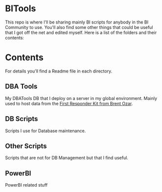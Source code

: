 # BITools

This repo is where I'll be sharing mainly BI scripts for anybody in the BI Community to use. You'll also find some other things that could be useful that I got off the net and edited myself. Here is a list of the folders and their contents:


# Contents
For details you'll find a Readme file in each directory.

## DBA Tools
My DBATools DB that I deploy on a server in my global environment. Mainly used to host data from the [First Responder Kit from Brent Ozar](https://github.com/BrentOzarULTD/SQL-Server-First-Responder-Kit).

## DB Scripts
Scripts I use for Database maintenance.

## Other Scripts
Scripts that are not for DB Management but that I find useful.

## PowerBI
PowerBI related stuff

